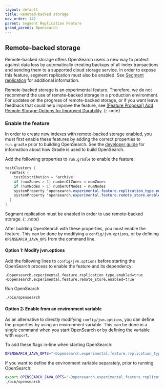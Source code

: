 ```yaml
---
layout: default
title: Remoted-backed storage
nav_order: 142
parent: Segment Replication Feature
grand_parent: Opensearch
---
```


## Remote-backed storage

Remote-backed storage offers OpenSearch users a new way to protect against data loss by automatically creating backups of all index transactions and sending them to a supported cloud storage service. In order to expose this feature, segment replication must also be enabled. See [Segment replication](NEEDLINKHERE-FROM-PR-1163) for additional information.

Remote-backed storage is an experimental feature. Therefore, we do not recommend the use of remote-backed storage in a production environment. For updates on the progress of remote-backed storage, or if you want leave feedback that could help improve the feature, see [\[Feature Proposal\] Add Remote Storage Options for Improved Durability](https://github.com/opensearch-project/OpenSearch/issues/1968).
{: .note}

### Enable the feature

In order to create new indexes with remote-backed storage enabled, you must first enable these features by adding the correct properties to `run.gradle` prior to building OpenSearch. See the [developer guide](https://github.com/opensearch-project/OpenSearch/blob/main/DEVELOPER_GUIDE.md) for information about how Gradle is used to build OpenSearch.

Add the following properties to `run.gradle` to enable the feature:

```java
testClusters {
  runTask {
    testDistribution = 'archive'
    if (numZones > 1) numberOfZones = numZones
    if (numNodes > 1) numberOfNodes = numNodes
    systemProperty 'opensearch.experimental.feature.replication_type.enabled', 'true'
    systemProperty 'opensearch.experimental.feature.remote_store.enabled', 'true'
  }
}
```

Segment replication must be enabled in order to use remote-backed storage.
{: .note}

After building OpenSearch with these properties, you must enable the feature. This can be done by modifying a `config/jvm.options`, or by defining `OPENSEARCH_JAVA_OPS` from the command line.

#### Option 1: Modify jvm.options

Add the following lines to `config/jvm.options` before starting the OpenSearch process to enable the feature and its dependency:

```
-Dopensearch.experimental.feature.replication_type.enabled=true
-Dopensearch.experimental.feature.remote_store.enabled=true
```

Run OpenSearch

```bash
./bin/opensearch
```

#### Option 2: Enable from an environment variable

As an alternative to directly modifying `config/jvm.options`, you can define the properties by using an environment variable. This can be done in a single command when you start OpenSearch or by defining the variable with `export`.

To add these flags in-line when starting OpenSearch:

```bash
OPENSEARCH_JAVA_OPTS="-Dopensearch.experimental.feature.replication_type.enabled=true -Dopensearch.experimental.feature.remote_store.enabled=true" ./opensearch-{{site.opensearch_version}}/bin/opensearch
```

If you want to define the environment variable separately, prior to running OpenSearch:

```bash
export OPENSEARCH_JAVA_OPTS="-Dopensearch.experimental.feature.replication_type.enabled=true -Dopensearch.experimental.feature.remote_store.enabled=true"
./bin/opensearch
```

